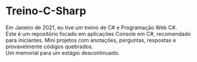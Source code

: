 # Treino-C-Sharp
Em Janeiro de 2021, eu tive um treino de C# e Programação Web C#.<br>
Este é um repositório focado em aplicações Console em C#, recomendado para iniciantes. Mini projetos com anotações, perguntas, respostas e provavelmente códigos quebrados.<br>
Um memorial para um estágio descontinuado. 
